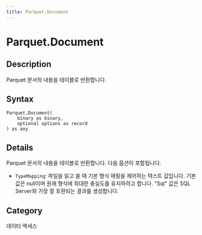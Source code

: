 ```yaml
---
title: Parquet.Document
---
```


# Parquet.Document


## Description

Parquet 문서의 내용을 테이블로 반환합니다.


## Syntax

```powerquery
Parquet.Document(
    binary as binary,
    optional options as record
) as any
```


## Details

Parquet 문서의 내용을 테이블로 반환합니다. 다음 옵션이 포함됩니다.
    <ul>
    <li> <code>TypeMapping</code>: 파일을 읽고 쓸 때 기본 형식 매핑을 제어하는 텍스트 값입니다. 기본값은 null이며 원래 형식에 최대한 충실도를 유지하려고 합니다. "Sql" 값은 SQL Server와 가장 잘 호환되는 결과를 생성합니다.</li>
    </ul>



## Category
데이터 액세스
